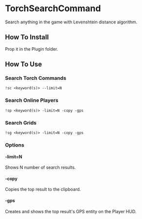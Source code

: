 TorchSearchCommand
===

Search anything in the game with Levenshtein distance algorithm.

How To Install
---

Prop it in the Plugin folder.

How To Use
---

### Search Torch Commands

```
!sc <keyword(s)> --limit=N
```

### Search Online Players

```
!sp <keyword(s)> -limit=N -copy -gps
```

### Search Grids

```
!sg <keyword(s)> -limit=N -copy -gps
```

### Options

#### -limit=N

Shows N number of search results.

#### -copy

Copies the top result to the clipboard.

#### -gps

Creates and shows the top result's GPS entity on the Player HUD.
